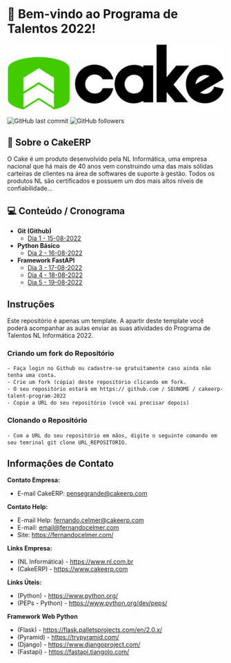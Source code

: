 # 🧁 Bem-vindo ao Programa de Talentos 2022!

<a href ="https://www.cakeerp.com" target="_blank"><img src="docs/logo-cakeerp.png"></a>

![GitHub last commit](https://img.shields.io/github/last-commit/CakeERP/cakeerp-talent-program-2022)
![GitHub followers](https://img.shields.io/github/followers/CakeERP?label=Cake%20ERP&style=social)
## 🚀 Sobre o CakeERP
O Cake é um produto desenvolvido pela NL Informática, uma empresa nacional que há mais de 40 anos vem construindo uma das mais sólidas carteiras de clientes na área de softwares de suporte à gestão. Todos os produtos NL são certificados e possuem um dos mais altos níveis de confiabilidade...
<br>

## 💻 Conteúdo / Cronograma

- **Git (Github)**
  - [Dia 1 - 15-08-2022](https://github.com/CakeERP/cakeerp-talent-program-2022/tree/master/code/day_1)
- **Python Básico**
  - [Dia 2 - 16-08-2022](https://github.com/CakeERP/cakeerp-talent-program-2022/tree/master/code/day_2)
- **Framework FastAPI**
  - [Dia 3 - 17-08-2022](https://github.com/CakeERP/cakeerp-talent-program-2022/tree/master/code/day_3)
  - [Dia 4 - 18-08-2022](https://github.com/CakeERP/cakeerp-talent-program-2022/tree/master/code/day_4)
  - [Dia 5 - 19-08-2022](https://github.com/CakeERP/cakeerp-talent-program-2022/tree/master/code/day_5)

## Instruções

Este repositório é apenas um template. A apartir deste template você poderá acompanhar as aulas enviar as suas atividades 
do Programa de Talentos NL Informática 2022.

### Criando um fork do Repositório

    - Faça login no Github ou cadastre-se gratuitamente caso ainda não tenha uma conta.
    - Crie um fork (cópia) deste repositório clicando em fork.
    - O seu repositório estará em https:// github.com / SEUNOME / cakeerp-talent-program-2022
    - Copie a URL do seu repositório (você vai precisar depois)

### Clonando o Repositório
    - Com a URL do seu repositório em mãos, digite o seguinte comando em seu temrinal git clone URL_REPOSITORIO.

## Informações de Contato

**Contato Empresa:**
- E-mail CakeERP: pensegrande@cakeerp.com

**Contato Help:**
- E-mail Help: fernando.celmer@cakeerp.com
- E-mail: email@fernandocelmer.com
- Site: https://fernandocelmer.com/

**Links Empresa:**
- (NL Informática) - https://www.nl.com.br
- (CakeERP) - https://www.cakeerp.com

**Links Úteis:**
- (Python) - https://www.python.org/
- (PEPs - Python) - https://www.python.org/dev/peps/
<p>

**Framework Web Python**
- (Flask) - https://flask.palletsprojects.com/en/2.0.x/
- (Pyramid) - https://trypyramid.com/
- (Django) - https://www.djangoproject.com/
- (Fastapi) - https://fastapi.tiangolo.com/
